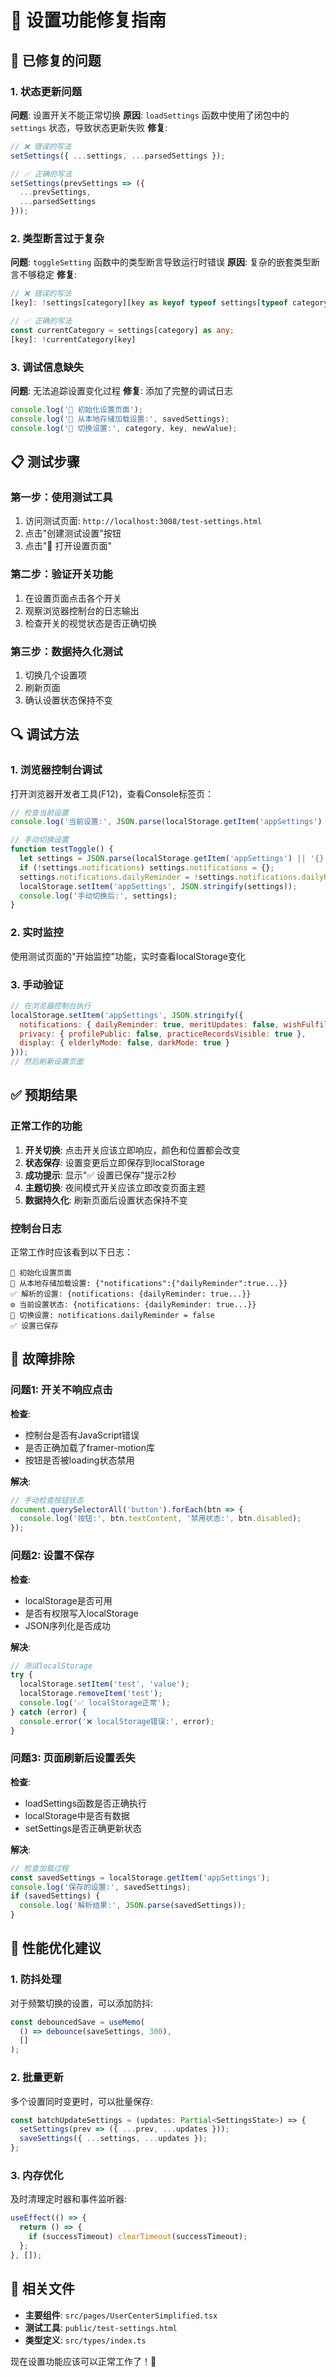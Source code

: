# 🔧 设置功能修复指南

## 🐛 已修复的问题

### 1. 状态更新问题
**问题**: 设置开关不能正常切换
**原因**: `loadSettings` 函数中使用了闭包中的 `settings` 状态，导致状态更新失败
**修复**: 
```typescript
// ❌ 错误的写法
setSettings({ ...settings, ...parsedSettings });

// ✅ 正确的写法
setSettings(prevSettings => ({
  ...prevSettings,
  ...parsedSettings
}));
```

### 2. 类型断言过于复杂
**问题**: `toggleSetting` 函数中的类型断言导致运行时错误
**原因**: 复杂的嵌套类型断言不够稳定
**修复**:
```typescript
// ❌ 错误的写法
[key]: !settings[category][key as keyof typeof settings[typeof category]]

// ✅ 正确的写法
const currentCategory = settings[category] as any;
[key]: !currentCategory[key]
```

### 3. 调试信息缺失
**问题**: 无法追踪设置变化过程
**修复**: 添加了完整的调试日志
```typescript
console.log('🚀 初始化设置页面');
console.log('📂 从本地存储加载设置:', savedSettings);
console.log('🔄 切换设置:', category, key, newValue);
```

## 📋 测试步骤

### 第一步：使用测试工具
1. 访问测试页面: `http://localhost:3008/test-settings.html`
2. 点击"创建测试设置"按钮
3. 点击"🔗 打开设置页面"

### 第二步：验证开关功能
1. 在设置页面点击各个开关
2. 观察浏览器控制台的日志输出
3. 检查开关的视觉状态是否正确切换

### 第三步：数据持久化测试
1. 切换几个设置项
2. 刷新页面
3. 确认设置状态保持不变

## 🔍 调试方法

### 1. 浏览器控制台调试
打开浏览器开发者工具(F12)，查看Console标签页：

```javascript
// 检查当前设置
console.log('当前设置:', JSON.parse(localStorage.getItem('appSettings') || '{}'));

// 手动切换设置
function testToggle() {
  let settings = JSON.parse(localStorage.getItem('appSettings') || '{}');
  if (!settings.notifications) settings.notifications = {};
  settings.notifications.dailyReminder = !settings.notifications.dailyReminder;
  localStorage.setItem('appSettings', JSON.stringify(settings));
  console.log('手动切换后:', settings);
}
```

### 2. 实时监控
使用测试页面的"开始监控"功能，实时查看localStorage变化

### 3. 手动验证
```javascript
// 在浏览器控制台执行
localStorage.setItem('appSettings', JSON.stringify({
  notifications: { dailyReminder: true, meritUpdates: false, wishFulfillment: true },
  privacy: { profilePublic: false, practiceRecordsVisible: true },
  display: { elderlyMode: false, darkMode: true }
}));
// 然后刷新设置页面
```

## ✅ 预期结果

### 正常工作的功能
1. **开关切换**: 点击开关应该立即响应，颜色和位置都会改变
2. **状态保存**: 设置变更后立即保存到localStorage
3. **成功提示**: 显示"✅ 设置已保存"提示2秒
4. **主题切换**: 夜间模式开关应该立即改变页面主题
5. **数据持久化**: 刷新页面后设置状态保持不变

### 控制台日志
正常工作时应该看到以下日志：
```
🚀 初始化设置页面
📂 从本地存储加载设置: {"notifications":{"dailyReminder":true...}}
✅ 解析的设置: {notifications: {dailyReminder: true...}}
⚙️ 当前设置状态: {notifications: {dailyReminder: true...}}
🔄 切换设置: notifications.dailyReminder = false
✅ 设置已保存
```

## 🚨 故障排除

### 问题1: 开关不响应点击
**检查**: 
- 控制台是否有JavaScript错误
- 是否正确加载了framer-motion库
- 按钮是否被loading状态禁用

**解决**:
```javascript
// 手动检查按钮状态
document.querySelectorAll('button').forEach(btn => {
  console.log('按钮:', btn.textContent, '禁用状态:', btn.disabled);
});
```

### 问题2: 设置不保存
**检查**:
- localStorage是否可用
- 是否有权限写入localStorage
- JSON序列化是否成功

**解决**:
```javascript
// 测试localStorage
try {
  localStorage.setItem('test', 'value');
  localStorage.removeItem('test');
  console.log('✅ localStorage正常');
} catch (error) {
  console.error('❌ localStorage错误:', error);
}
```

### 问题3: 页面刷新后设置丢失
**检查**:
- loadSettings函数是否正确执行
- localStorage中是否有数据
- setSettings是否正确更新状态

**解决**:
```javascript
// 检查加载过程
const savedSettings = localStorage.getItem('appSettings');
console.log('保存的设置:', savedSettings);
if (savedSettings) {
  console.log('解析结果:', JSON.parse(savedSettings));
}
```

## 🎯 性能优化建议

### 1. 防抖处理
对于频繁切换的设置，可以添加防抖:
```typescript
const debouncedSave = useMemo(
  () => debounce(saveSettings, 300),
  []
);
```

### 2. 批量更新
多个设置同时变更时，可以批量保存:
```typescript
const batchUpdateSettings = (updates: Partial<SettingsState>) => {
  setSettings(prev => ({ ...prev, ...updates }));
  saveSettings({ ...settings, ...updates });
};
```

### 3. 内存优化
及时清理定时器和事件监听器:
```typescript
useEffect(() => {
  return () => {
    if (successTimeout) clearTimeout(successTimeout);
  };
}, []);
```

## 🔗 相关文件

- **主要组件**: `src/pages/UserCenterSimplified.tsx`
- **测试工具**: `public/test-settings.html`
- **类型定义**: `src/types/index.ts`

现在设置功能应该可以正常工作了！🎉 